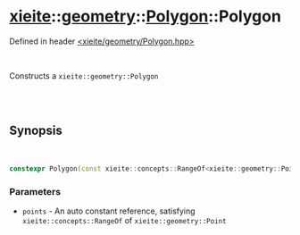 # [xieite](../../xieite.md)::[geometry](../../geometry.md)::[Polygon](../Polygon.md)::Polygon
Defined in header [<xieite/geometry/Polygon.hpp>](../../../include/xieite/geometry/Polygon.hpp)

<br/>

Constructs a `xieite::geometry::Polygon`

<br/><br/>

## Synopsis

<br/>

```cpp
constexpr Polygon(const xieite::concepts::RangeOf<xieite::geometry::Point> auto& points) noexcept;
```
### Parameters
- `points` - An auto constant reference, satisfying `xieite::concepts::RangeOf` of `xieite::geometry::Point`
